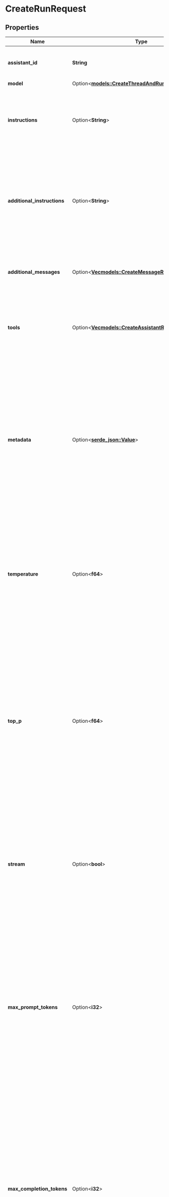 # CreateRunRequest

## Properties

Name | Type | Description | Notes
------------ | ------------- | ------------- | -------------
**assistant_id** | **String** | The ID of the [assistant](/docs/api-reference/assistants) to use to execute this run. | 
**model** | Option<[**models::CreateThreadAndRunRequestModel**](CreateThreadAndRunRequest_model.md)> |  | [optional]
**instructions** | Option<**String**> | Overrides the [instructions](/docs/api-reference/assistants/createAssistant) of the assistant. This is useful for modifying the behavior on a per-run basis. | [optional]
**additional_instructions** | Option<**String**> | Appends additional instructions at the end of the instructions for the run. This is useful for modifying the behavior on a per-run basis without overriding other instructions. | [optional]
**additional_messages** | Option<[**Vec<models::CreateMessageRequest>**](CreateMessageRequest.md)> | Adds additional messages to the thread before creating the run. | [optional]
**tools** | Option<[**Vec<models::CreateAssistantRequestToolsInner>**](CreateAssistantRequest_tools_inner.md)> | Override the tools the assistant can use for this run. This is useful for modifying the behavior on a per-run basis. | [optional]
**metadata** | Option<[**serde_json::Value**](.md)> | Set of 16 key-value pairs that can be attached to an object. This can be useful for storing additional information about the object in a structured format. Keys can be a maximum of 64 characters long and values can be a maxium of 512 characters long.  | [optional]
**temperature** | Option<**f64**> | What sampling temperature to use, between 0 and 2. Higher values like 0.8 will make the output more random, while lower values like 0.2 will make it more focused and deterministic.  | [optional][default to 1]
**top_p** | Option<**f64**> | An alternative to sampling with temperature, called nucleus sampling, where the model considers the results of the tokens with top_p probability mass. So 0.1 means only the tokens comprising the top 10% probability mass are considered.  We generally recommend altering this or temperature but not bot | [optional][default to 1]
**stream** | Option<**bool**> | If `true`, returns a stream of events that happen during the Run as server-sent events, terminating when the Run enters a terminal state with a `data: [DONE]` message.  | [optional]
**max_prompt_tokens** | Option<**i32**> | The maximum number of prompt tokens that may be used over the course of the run. The run will make a best effort to use only the number of prompt tokens specified, across multiple turns of the run. If the run exceeds the number of prompt tokens specified, the run will end with status `incomplete`. S | [optional]
**max_completion_tokens** | Option<**i32**> | The maximum number of completion tokens that may be used over the course of the run. The run will make a best effort to use only the number of completion tokens specified, across multiple turns of the run. If the run exceeds the number of completion tokens specified, the run will end with status `in | [optional]
**truncation_strategy** | Option<[**models::TruncationObject**](TruncationObject.md)> |  | [optional]
**tool_choice** | Option<[**models::AssistantsApiToolChoiceOption**](AssistantsApiToolChoiceOption.md)> |  | [optional]
**parallel_tool_calls** | Option<**bool**> | Whether to enable [parallel function calling](/docs/guides/function-calling/parallel-function-calling) during tool use. | [optional][default to true]
**response_format** | Option<[**models::AssistantsApiResponseFormatOption**](AssistantsApiResponseFormatOption.md)> |  | [optional]

[[Back to Model list]](../README.md#documentation-for-models) [[Back to API list]](../README.md#documentation-for-api-endpoints) [[Back to README]](../README.md)


